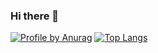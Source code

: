 ### Hi there 👋

<!--**Vianpyro/Vianpyro** is a ✨ _special_ ✨ repository because its `README.md` (this file) appears on your GitHub profile.-->

[![Profile by Anurag](https://github-readme-stats.vercel.app/api?username=Vianpyro&count_private=true&show_icons=true)](https://github.com/anuraghazra/github-readme-stats)
[![Top Langs](https://github-readme-stats.vercel.app/api/top-langs/?username=Vianpyro&layout=compact)](https://github.com/anuraghazra/github-readme-stats)
